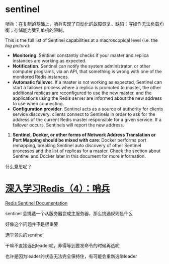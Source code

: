 #  sentinel

哨兵：在复制的基础上，哨兵实现了自动化的故障恢复。缺陷：写操作无法负载均衡；存储能力受到单机的限制。

This is the full list of Sentinel capabilities at a macroscopical level (i.e. the *big picture*): 

- **Monitoring**. Sentinel constantly checks if your master and replica instances are working as expected.
- **Notification**. Sentinel can notify the system administrator, or other computer programs, via an API, that something is wrong with one of the monitored Redis instances.
- **Automatic failover**. If a master is not working as expected, Sentinel can start a failover process where a replica is promoted to master, the other additional replicas are reconfigured to use the new master, and the applications using the Redis server are informed about the new address to use when connecting.
- **Configuration provider**. Sentinel acts as a source of authority for clients service discovery: clients connect to Sentinels in order to ask for the address of the current Redis master responsible for a given service. If a failover occurs, Sentinels will report the new address.







1. **Sentinel, Docker, or other forms of Network Address Translation or Port Mapping should be mixed with care**: Docker performs port remapping, breaking Sentinel auto discovery of other Sentinel processes and the list of replicas for a master. Check the section about Sentinel and Docker later in this document for more information.

  什么意思呢？



# [深入学习Redis（4）：哨兵](https://www.cnblogs.com/kismetv/p/9609938.html)



[Redis Sentinel Documentation](https://redis.io/topics/sentinel)







sentinel 会挑选一个从服务器变成主服务器，那么挑选规则是什么

好像这个问题并不是很重要





选举领头的sentinel

干嘛不直接选出leader呢，非得等到要发命令的时候再选呢

也许是因为leader的状态无法完全保持住，有可能会重新选举leader







